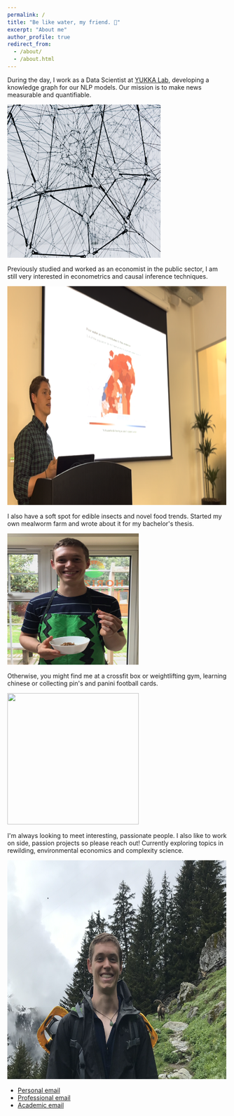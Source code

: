 ```yaml
---
permalink: /
title: "Be like water, my friend. 🐉"
excerpt: "About me"
author_profile: true
redirect_from: 
  - /about/
  - /about.html
---
```


During the day, I work as a Data Scientist at [YUKKA Lab](https://www.yukkalab.com/), developing a knowledge graph for our NLP models. Our mission is to make news measurable and quantifiable.

<img src="/images/profile/network.jpeg" width="350" height="350" class="center" />

Previously studied and worked as an economist in the public sector, I am still very interested in econometrics and causal inference techniques.

<img src="/images/profile/speech.png" width="500" height="500" class="center" />

I also have a soft spot for edible insects and novel food trends. Started my own mealworm farm and wrote about it for my bachelor's thesis.

<img src="/images/profile/insects.JPG" width="300" height="300" class="center" />

Otherwise, you might find me at a crossfit box or weightlifting gym, learning chinese or collecting pin's and panini football cards.

<img src="/images/profile/CF.jpg" width="300" height="300" class="center" />

I'm always looking to meet interesting, passionate people. I also like to work on side, passion projects so please reach out! Currently exploring topics in rewilding, environmental economics and complexity science.

<img src="/images/profile/hike.png" width="500" height="500" class="center" />

- [Personal email](mailto:thomas0299@gmail.com)
- [Professional email](mailto:tad@yukkalab.com)
- [Academic email](mailto:thomas.adler.18@alumni.ucl.ac.uk)
